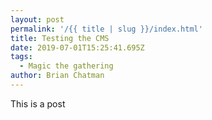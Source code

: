 ```yaml
---
layout: post
permalink: '/{{ title | slug }}/index.html'
title: Testing the CMS
date: 2019-07-01T15:25:41.695Z
tags:
  - Magic the gathering
author: Brian Chatman
---
```

This is a post
